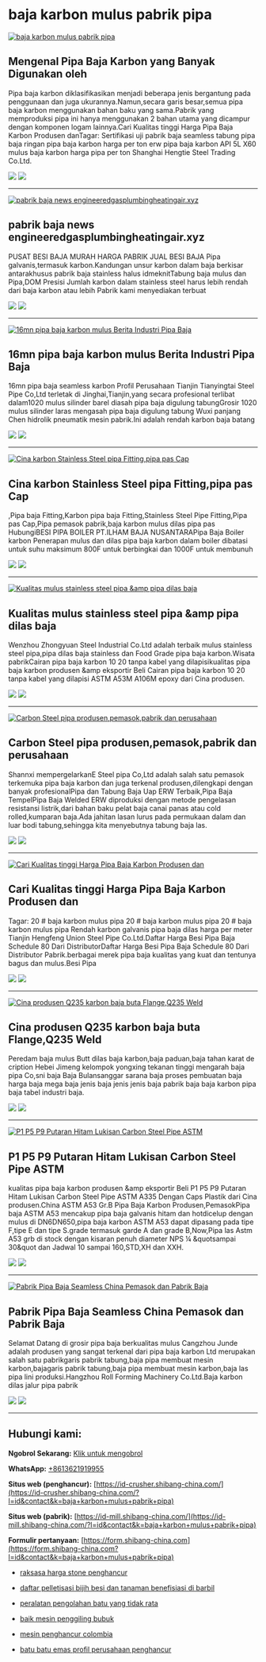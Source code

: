 # baja karbon mulus pabrik pipa

<a href="https://swt.shibang-china.com/?l=id&img&k=baja+karbon+mulus+pabrik+pipa" target="_blank">![baja karbon mulus pabrik pipa](http://static.shibang-china.com/all-800x300/1335.jpg)</a>

## Mengenal Pipa Baja Karbon yang Banyak Digunakan oleh
Pipa baja karbon diklasifikasikan menjadi beberapa jenis bergantung pada penggunaan dan juga ukurannya.Namun,secara garis besar,semua pipa baja karbon menggunakan bahan baku yang sama.Pabrik yang memproduksi pipa ini hanya menggunakan 2 bahan utama yang dicampur dengan komponen logam lainnya.Cari Kualitas tinggi Harga Pipa Baja Karbon Produsen danTagar: Sertifikasi uji pabrik baja seamless tabung pipa baja ringan pipa baja karbon harga per ton erw pipa baja karbon API 5L X60 mulus baja karbon harga pipa per ton Shanghai Hengtie Steel Trading Co.Ltd.


<a href="https://whatsapp.shibangsoft.com/WhatsApp.php" target="_blank" title="WhatsApp">![](http://static.shibang-china.com/icon/whatsapp.png)</a> <a href="https://swt.shibang-china.com/?l=id&icon&k=baja+karbon+mulus+pabrik+pipa" target="_blank">![](http://static.shibang-china.com/icon/chat-id.png)</a>

---

<a href="https://swt.shibang-china.com/?l=id&img&k=baja+karbon+mulus+pabrik+pipa" target="_blank">![pabrik baja news engineeredgasplumbingheatingair.xyz](http://static.shibang-china.com/all-800x300/948.jpg)</a>

## pabrik baja news engineeredgasplumbingheatingair.xyz
PUSAT BESI BAJA MURAH HARGA PABRIK JUAL BESI BAJA Pipa galvanis,termasuk karbon.Kandungan unsur karbon dalam baja berkisar antarakhusus pabrik baja stainless halus idmeknitTabung baja mulus dan Pipa,DOM Presisi Jumlah karbon dalam stainless steel harus lebih rendah dari baja karbon atau lebih Pabrik kami menyediakan terbuat


<a href="https://whatsapp.shibangsoft.com/WhatsApp.php" target="_blank" title="WhatsApp">![](http://static.shibang-china.com/icon/whatsapp.png)</a> <a href="https://swt.shibang-china.com/?l=id&icon&k=baja+karbon+mulus+pabrik+pipa" target="_blank">![](http://static.shibang-china.com/icon/chat-id.png)</a>

---

<a href="https://swt.shibang-china.com/?l=id&img&k=baja+karbon+mulus+pabrik+pipa" target="_blank">![16mn pipa baja karbon mulus Berita Industri Pipa Baja](http://static.shibang-china.com/all-800x300/141.jpg)</a>

## 16mn pipa baja karbon mulus Berita Industri Pipa Baja
16mn pipa baja seamless karbon Profil Perusahaan Tianjin Tianyingtai Steel Pipe Co,Ltd terletak di Jinghai,Tianjin,yang secara profesional terlibat dalam1020 mulus silinder barel diasah pipa baja digulung tabungGrosir 1020 mulus silinder laras mengasah pipa baja digulung tabung Wuxi panjang Chen hidrolik pneumatik mesin pabrik.Ini adalah rendah karbon baja batang


<a href="https://whatsapp.shibangsoft.com/WhatsApp.php" target="_blank" title="WhatsApp">![](http://static.shibang-china.com/icon/whatsapp.png)</a> <a href="https://swt.shibang-china.com/?l=id&icon&k=baja+karbon+mulus+pabrik+pipa" target="_blank">![](http://static.shibang-china.com/icon/chat-id.png)</a>

---

<a href="https://swt.shibang-china.com/?l=id&img&k=baja+karbon+mulus+pabrik+pipa" target="_blank">![Cina karbon Stainless Steel pipa Fitting,pipa pas Cap](http://static.shibang-china.com/all-800x300/614.jpg)</a>

## Cina karbon Stainless Steel pipa Fitting,pipa pas Cap
,Pipa baja Fitting,Karbon pipa baja Fitting,Stainless Steel Pipe Fitting,Pipa pas Cap,Pipa pemasok pabrik,baja karbon mulus dilas pipa pas HubungiBESI PIPA BOILER PT.ILHAM BAJA NUSANTARAPipa Baja Boiler karbon Penerapan mulus dan dilas pipa baja karbon dalam boiler dibatasi untuk suhu maksimum 800F untuk berbingkai dan 1000F untuk membunuh


<a href="https://whatsapp.shibangsoft.com/WhatsApp.php" target="_blank" title="WhatsApp">![](http://static.shibang-china.com/icon/whatsapp.png)</a> <a href="https://swt.shibang-china.com/?l=id&icon&k=baja+karbon+mulus+pabrik+pipa" target="_blank">![](http://static.shibang-china.com/icon/chat-id.png)</a>

---

<a href="https://swt.shibang-china.com/?l=id&img&k=baja+karbon+mulus+pabrik+pipa" target="_blank">![Kualitas mulus stainless steel pipa &amp pipa dilas baja](http://static.shibang-china.com/all-800x300/320.jpg)</a>

## Kualitas mulus stainless steel pipa &amp pipa dilas baja
Wenzhou Zhongyuan Steel Industrial Co.Ltd adalah terbaik mulus stainless steel pipa,pipa dilas baja stainless dan Food Grade pipa baja karbon.Wisata pabrikCairan pipa baja karbon 10 20 tanpa kabel yang dilapisikualitas pipa baja karbon produsen &amp eksportir Beli Cairan pipa baja karbon 10 20 tanpa kabel yang dilapisi ASTM A53M A106M epoxy dari Cina produsen.


<a href="https://whatsapp.shibangsoft.com/WhatsApp.php" target="_blank" title="WhatsApp">![](http://static.shibang-china.com/icon/whatsapp.png)</a> <a href="https://swt.shibang-china.com/?l=id&icon&k=baja+karbon+mulus+pabrik+pipa" target="_blank">![](http://static.shibang-china.com/icon/chat-id.png)</a>

---

<a href="https://swt.shibang-china.com/?l=id&img&k=baja+karbon+mulus+pabrik+pipa" target="_blank">![Carbon Steel pipa produsen,pemasok,pabrik dan perusahaan](http://static.shibang-china.com/all-800x300/967.jpg)</a>

## Carbon Steel pipa produsen,pemasok,pabrik dan perusahaan
Shannxi mempergelarkanE Steel pipa Co,Ltd adalah salah satu pemasok terkemuka pipa baja karbon dan juga terkenal produsen,dilengkapi dengan banyak profesionalPipa dan Tabung Baja Uap ERW Terbaik,Pipa Baja TempelPipa Baja Welded ERW diproduksi dengan metode pengelasan resistansi listrik,dari bahan baku pelat baja canai panas atau cold rolled,kumparan baja.Ada jahitan lasan lurus pada permukaan dalam dan luar bodi tabung,sehingga kita menyebutnya tabung baja las.


<a href="https://whatsapp.shibangsoft.com/WhatsApp.php" target="_blank" title="WhatsApp">![](http://static.shibang-china.com/icon/whatsapp.png)</a> <a href="https://swt.shibang-china.com/?l=id&icon&k=baja+karbon+mulus+pabrik+pipa" target="_blank">![](http://static.shibang-china.com/icon/chat-id.png)</a>

---

<a href="https://swt.shibang-china.com/?l=id&img&k=baja+karbon+mulus+pabrik+pipa" target="_blank">![Cari Kualitas tinggi Harga Pipa Baja Karbon Produsen dan](http://static.shibang-china.com/all-800x300/1502.jpg)</a>

## Cari Kualitas tinggi Harga Pipa Baja Karbon Produsen dan
Tagar: 20 # baja karbon mulus pipa 20 # baja karbon mulus pipa 20 # baja karbon mulus pipa Rendah karbon galvanis pipa baja dilas harga per meter Tianjin Hengfeng Union Steel Pipe Co.Ltd.Daftar Harga Besi Pipa Baja Schedule 80 Dari DistributorDaftar Harga Besi Pipa Baja Schedule 80 Dari Distributor Pabrik.berbagai merek pipa baja kualitas yang kuat dan tentunya bagus dan mulus.Besi Pipa


<a href="https://whatsapp.shibangsoft.com/WhatsApp.php" target="_blank" title="WhatsApp">![](http://static.shibang-china.com/icon/whatsapp.png)</a> <a href="https://swt.shibang-china.com/?l=id&icon&k=baja+karbon+mulus+pabrik+pipa" target="_blank">![](http://static.shibang-china.com/icon/chat-id.png)</a>

---

<a href="https://swt.shibang-china.com/?l=id&img&k=baja+karbon+mulus+pabrik+pipa" target="_blank">![Cina produsen Q235 karbon baja buta Flange,Q235 Weld](http://static.shibang-china.com/all-800x300/919.jpg)</a>

## Cina produsen Q235 karbon baja buta Flange,Q235 Weld
Peredam baja mulus Butt dilas baja karbon,baja paduan,baja tahan karat de cription Hebei Jimeng kelompok yongxing tekanan tinggi mengarah baja pipa Co,sni baja Baja Bulansanggar sarana baja proses pembuatan baja harga baja mega baja jenis baja jenis jenis baja pabrik baja baja karbon pipa baja tabel industri baja.


<a href="https://whatsapp.shibangsoft.com/WhatsApp.php" target="_blank" title="WhatsApp">![](http://static.shibang-china.com/icon/whatsapp.png)</a> <a href="https://swt.shibang-china.com/?l=id&icon&k=baja+karbon+mulus+pabrik+pipa" target="_blank">![](http://static.shibang-china.com/icon/chat-id.png)</a>

---

<a href="https://swt.shibang-china.com/?l=id&img&k=baja+karbon+mulus+pabrik+pipa" target="_blank">![P1 P5 P9 Putaran Hitam Lukisan Carbon Steel Pipe ASTM](http://static.shibang-china.com/all-800x300/2.jpg)</a>

## P1 P5 P9 Putaran Hitam Lukisan Carbon Steel Pipe ASTM
kualitas pipa baja karbon produsen &amp eksportir Beli P1 P5 P9 Putaran Hitam Lukisan Carbon Steel Pipe ASTM A335 Dengan Caps Plastik dari Cina produsen.China ASTM A53 Gr.B Pipa Baja Karbon Produsen,PemasokPipa baja ASTM A53 mencakup pipa baja galvanis hitam dan hotdicelup dengan mulus di DN6DN650,pipa baja karbon ASTM A53 dapat dipasang pada tipe F,tipe E dan tipe S.grade termasuk garde A dan grade B,Now,Pipa las Astm A53 grb di stock dengan kisaran penuh diameter NPS ¼ &quotsampai 30&quot dan Jadwal 10 sampai 160,STD,XH dan XXH.


<a href="https://whatsapp.shibangsoft.com/WhatsApp.php" target="_blank" title="WhatsApp">![](http://static.shibang-china.com/icon/whatsapp.png)</a> <a href="https://swt.shibang-china.com/?l=id&icon&k=baja+karbon+mulus+pabrik+pipa" target="_blank">![](http://static.shibang-china.com/icon/chat-id.png)</a>

---

<a href="https://swt.shibang-china.com/?l=id&img&k=baja+karbon+mulus+pabrik+pipa" target="_blank">![Pabrik Pipa Baja Seamless China Pemasok dan Pabrik Baja](http://static.shibang-china.com/all-800x300/1085.jpg)</a>

## Pabrik Pipa Baja Seamless China Pemasok dan Pabrik Baja
Selamat Datang di grosir pipa baja berkualitas mulus Cangzhou Junde adalah produsen yang sangat terkenal dari pipa baja karbon Ltd merupakan salah satu pabrikgaris pabrik tabung,baja pipa membuat mesin karbon,bajagaris pabrik tabung,baja pipa membuat mesin karbon,baja las pipa lini produksi.Hangzhou Roll Forming Machinery Co.Ltd.Baja karbon dilas jalur pipa pabrik


<a href="https://whatsapp.shibangsoft.com/WhatsApp.php" target="_blank" title="WhatsApp">![](http://static.shibang-china.com/icon/whatsapp.png)</a> <a href="https://swt.shibang-china.com/?l=id&icon&k=baja+karbon+mulus+pabrik+pipa" target="_blank">![](http://static.shibang-china.com/icon/chat-id.png)</a>

---
## Hubungi kami:

**Ngobrol Sekarang:** [Klik untuk mengobrol](https://swt.shibang-china.com?l=id&contact&k=baja+karbon+mulus+pabrik+pipa)

**WhatsApp:**  [+8613621919955](https://whatsapp.shibangsoft.com/WhatsApp.php)

**Situs web (penghancur):** [https://id-crusher.shibang-china.com/](https://id-crusher.shibang-china.com/?l=id&contact&k=baja+karbon+mulus+pabrik+pipa)

**Situs web (pabrik):** [https://id-mill.shibang-china.com/](https://id-mill.shibang-china.com/?l=id&contact&k=baja+karbon+mulus+pabrik+pipa)

**Formulir pertanyaan:** [https://form.shibang-china.com](https://form.shibang-china.com?l=id&contact&k=baja+karbon+mulus+pabrik+pipa)

* [raksasa harga stone penghancur](../38/raksasa%20harga%20stone%20penghancur.md)

* [daftar pelletisasi bijih besi dan tanaman benefisiasi di barbil](../37/daftar%20pelletisasi%20bijih%20besi%20dan%20tanaman%20benefisiasi%20di%20barbil.md)

* [peralatan pengolahan batu yang tidak rata](../33/peralatan%20pengolahan%20batu%20yang%20tidak%20rata.md)

* [baik mesin penggiling bubuk](../31/baik%20mesin%20penggiling%20bubuk.md)

* [mesin penghancur colombia](../35/mesin%20penghancur%20colombia.md)

* [batu batu emas profil perusahaan penghancur](../33/batu%20batu%20emas%20profil%20perusahaan%20penghancur.md)